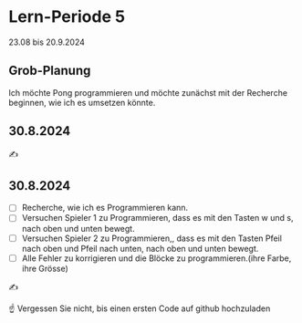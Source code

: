 # Lern-Periode 5

23.08 bis 20.9.2024

## Grob-Planung

Ich möchte Pong programmieren und möchte zunächst mit der Recherche beginnen, wie ich es umsetzen könnte.

## 30.8.2024

✍

## 30.8.2024

- [ ] Recherche, wie ich es Programmieren kann.
- [ ] Versuchen Spieler 1 zu Programmieren, dass es mit den Tasten w und s, nach oben und unten bewegt.
- [ ] Versuchen Spieler 2 zu Programmieren,, dass es mit den Tasten Pfeil nach oben und Pfeil nach unten, nach oben und unten bewegt.
- [ ] Alle Fehler zu korrigieren und die Blöcke zu programmieren.(ihre Farbe, ihre Grösse)

✍️ 

☝️ Vergessen Sie nicht, bis einen ersten Code auf github hochzuladen
